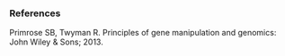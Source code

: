 ### References

Primrose SB, Twyman R. Principles of gene manipulation and genomics: John Wiley & Sons; 2013.